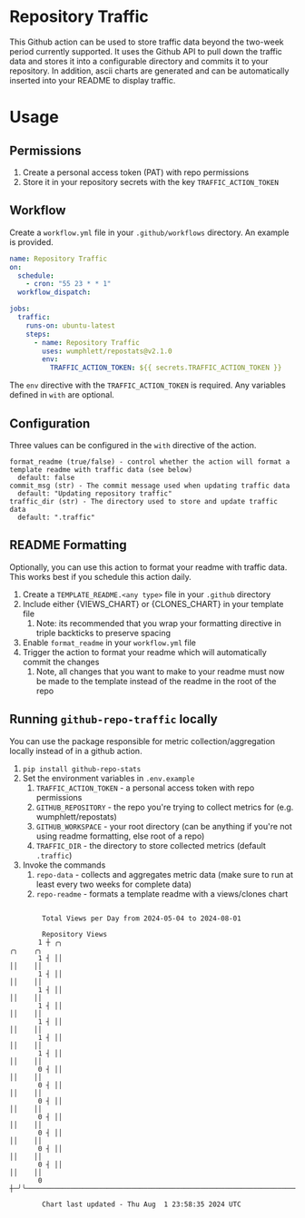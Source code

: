 # Repository Traffic

This Github action can be used to store traffic data beyond the two-week period currently supported.
It uses the Github API to pull down the traffic data and stores it into a configurable directory and commits it to your 
repository. In addition, ascii charts are generated and can be automatically inserted into your README to display traffic.

# Usage
## Permissions
1. Create a personal access token (PAT) with repo permissions
2. Store it in your repository secrets with the key `TRAFFIC_ACTION_TOKEN`

## Workflow
Create a `workflow.yml` file in your `.github/workflows` directory. An example is provided.

```yaml
name: Repository Traffic
on:
  schedule:
    - cron: "55 23 * * 1"
  workflow_dispatch:

jobs:
  traffic:
    runs-on: ubuntu-latest
    steps:
      - name: Repository Traffic
        uses: wumphlett/repostats@v2.1.0
        env:
          TRAFFIC_ACTION_TOKEN: ${{ secrets.TRAFFIC_ACTION_TOKEN }}
```
The `env` directive with the `TRAFFIC_ACTION_TOKEN` is required. Any variables defined in `with` are optional.

## Configuration
Three values can be configured in the `with` directive of the action.
```
format_readme (true/false) - control whether the action will format a template readme with traffic data (see below)
  default: false
commit_msg (str) - The commit message used when updating traffic data
  default: "Updating repository traffic"
traffic_dir (str) - The directory used to store and update traffic data
  default: ".traffic"
```

## README Formatting
Optionally, you can use this action to format your readme with traffic data. This works best if you schedule this action
daily.

1. Create a `TEMPLATE_README.<any type>` file in your `.github` directory
2. Include either {VIEWS_CHART} or {CLONES_CHART} in your template file
   1. Note: its recommended that you wrap your formatting directive in triple backticks to preserve spacing
3. Enable `format_readme` in your `workflow.yml` file
4. Trigger the action to format your readme which will automatically commit the changes
   1. Note, all changes that you want to make to your readme must now be made to the template instead of the readme in the root of the repo

## Running `github-repo-traffic` locally
You can use the package responsible for metric collection/aggregation locally instead of in a github action.

1. `pip install github-repo-stats`
2. Set the environment variables in `.env.example`
   1. `TRAFFIC_ACTION_TOKEN` - a personal access token with repo permissions
   2. `GITHUB_REPOSITORY` - the repo you're trying to collect metrics for (e.g. wumphlett/repostats)
   3. `GITHUB_WORKSPACE` - your root directory (can be anything if you're not using readme formatting, else root of a repo)
   4. `TRAFFIC_DIR` - the directory to store collected metrics (default `.traffic`)
3. Invoke the commands
   1. `repo-data` - collects and aggregates metric data (make sure to run at least every two weeks for complete data)
   2. `repo-readme` - formats a template readme with a views/clones chart

```

        Total Views per Day from 2024-05-04 to 2024-08-01

        Repository Views
       1 ┼ ╭╮                                                                    ╭╮    ╭╮
       1 ┤ ││                                                                    ││    ││
       1 ┤ ││                                                                    ││    ││
       1 ┤ ││                                                                    ││    ││
       1 ┤ ││                                                                    ││    ││
       1 ┤ ││                                                                    ││    ││
       1 ┤ ││                                                                    ││    ││
       1 ┤ ││                                                                    ││    ││
       0 ┤ ││                                                                    ││    ││
       0 ┤ ││                                                                    ││    ││
       0 ┤ ││                                                                    ││    ││
       0 ┤ ││                                                                    ││    ││
       0 ┤ ││                                                                    ││    ││
       0 ┤ ││                                                                    ││    ││
       0 ┤ ││                                                                    ││    ││
       0 ┼─╯╰────────────────────────────────────────────────────────────────────╯╰────╯╰──────────

        Chart last updated - Thu Aug  1 23:58:35 2024 UTC
        
```
